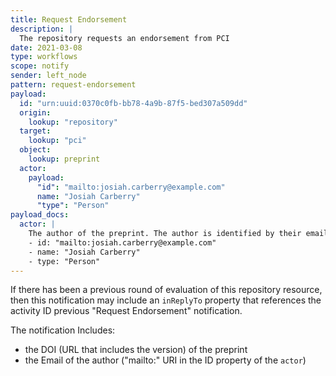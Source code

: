 ```yaml
---
title: Request Endorsement
description: |
  The repository requests an endorsement from PCI
date: 2021-03-08
type: workflows
scope: notify
sender: left_node
pattern: request-endorsement
payload:
  id: "urn:uuid:0370c0fb-bb78-4a9b-87f5-bed307a509dd"
  origin:
    lookup: "repository"
  target:
    lookup: "pci"
  object:
    lookup: preprint
  actor:
    payload:
      "id": "mailto:josiah.carberry@example.com"
      name: "Josiah Carberry"
      "type": "Person"
payload_docs:
  actor: |
    The author of the preprint. The author is identified by their email (in URI form) so that PCI can contact them out of band of the Notify protocol.
    - id: "mailto:josiah.carberry@example.com"
    - name: "Josiah Carberry"
    - type: "Person"
---
```


If there has been a previous round of evaluation of this repository resource, then this notification may include an `inReplyTo` property that references the activity ID previous "Request Endorsement" notification.

The notification Includes:
- the DOI (URL that includes the version) of the preprint
- the Email of the author ("mailto:" URI in the ID property of the `actor`)